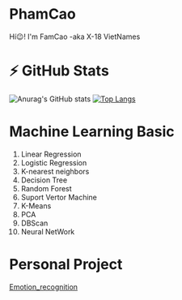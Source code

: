 # PhamCao
Hí😉! I'm FamCao -aka X-18 VietNames  

# ⚡ GitHub Stats
![Anurag's GitHub stats](https://github-readme-stats.vercel.app/api?username=X-18Vietnames&show_icons=true&theme=radical)
[![Top Langs](https://github-readme-stats.vercel.app/api/top-langs/?username=X-18Vietnames&langs_count=3&theme=radical)](https://github.com/anuraghazra/github-readme-stats)
# Machine Learning Basic
1. Linear Regression
2. Logistic Regression
3. K-nearest neighbors
4. Decision Tree
5. Random Forest
6. Suport Vertor Machine
7. K-Means
8. PCA
9. DBScan
10. Neural NetWork
# Personal Project
[Emotion_recognition](https://github.com/X-18Vietnames/Emotion_recognition)
